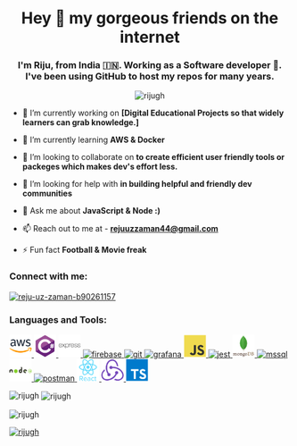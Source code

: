<h1 align="center">Hey 👋 my gorgeous friends on the internet</h1>
<h3 align="center"><b>I'm Riju, from India 🇮🇳. Working as a Software developer 🚀. I've been using GitHub to host my repos for many years.</b></h3>

<p align="center"> <img src="https://komarev.com/ghpvc/?username=rijugh&label=Profile%20views&color=brightgreen&style=for-the-badge" alt="rijugh" /> </p> <space><space>

- 🔭 I’m currently working on **[Digital Educational Projects so that widely learners can grab knowledge.]**

- 🌱 I’m currently learning **AWS & Docker**

- 👯 I’m looking to collaborate on **to create efficient user friendly tools or packeges which makes dev's effort less.**

- 🤝 I’m looking for help with **in building helpful and friendly dev communities**

- 💬 Ask me about **JavaScript & Node :)**

<!-- - 👨‍💻 All of my projects are available at [#] -->

<!-- - 📄 Know about my experiences [#] -->

- 📫 Reach out to me at - **rejuuzzaman44@gmail.com**

- ⚡ Fun fact **Football & Movie freak**

<h3 align="left">Connect with me:</h3>
<p align="left">
<a href="https://linkedin.com/in/reju-uz-zaman-b90261157" target="blank"><img align="center" src="https://raw.githubusercontent.com/rahuldkjain/github-profile-readme-generator/master/src/images/icons/Social/linked-in-alt.svg" alt="reju-uz-zaman-b90261157" height="30" width="40" /></a>
</p>

<h3 align="left">Languages and Tools:</h3>
<p align="left"> <a href="https://aws.amazon.com" target="_blank" rel="noreferrer"> <img src="https://raw.githubusercontent.com/devicons/devicon/master/icons/amazonwebservices/amazonwebservices-original-wordmark.svg" alt="aws" width="40" height="40"/> </a> <a href="https://www.w3schools.com/cs/" target="_blank" rel="noreferrer"> <img src="https://raw.githubusercontent.com/devicons/devicon/master/icons/csharp/csharp-original.svg" alt="csharp" width="40" height="40"/> </a> <a href="https://expressjs.com" target="_blank" rel="noreferrer"> <img src="https://raw.githubusercontent.com/devicons/devicon/master/icons/express/express-original-wordmark.svg" alt="express" width="40" height="40"/> </a> <a href="https://firebase.google.com/" target="_blank" rel="noreferrer"> <img src="https://www.vectorlogo.zone/logos/firebase/firebase-icon.svg" alt="firebase" width="40" height="40"/> </a> <a href="https://git-scm.com/" target="_blank" rel="noreferrer"> <img src="https://www.vectorlogo.zone/logos/git-scm/git-scm-icon.svg" alt="git" width="40" height="40"/> </a> <a href="https://grafana.com" target="_blank" rel="noreferrer"> <img src="https://www.vectorlogo.zone/logos/grafana/grafana-icon.svg" alt="grafana" width="40" height="40"/> </a> <a href="https://developer.mozilla.org/en-US/docs/Web/JavaScript" target="_blank" rel="noreferrer"> <img src="https://raw.githubusercontent.com/devicons/devicon/master/icons/javascript/javascript-original.svg" alt="javascript" width="40" height="40"/> </a> <a href="https://jestjs.io" target="_blank" rel="noreferrer"> <img src="https://www.vectorlogo.zone/logos/jestjsio/jestjsio-icon.svg" alt="jest" width="40" height="40"/> </a> <a href="https://www.mongodb.com/" target="_blank" rel="noreferrer"> <img src="https://raw.githubusercontent.com/devicons/devicon/master/icons/mongodb/mongodb-original-wordmark.svg" alt="mongodb" width="40" height="40"/> </a> <a href="https://www.microsoft.com/en-us/sql-server" target="_blank" rel="noreferrer"> <img src="https://www.svgrepo.com/show/303229/microsoft-sql-server-logo.svg" alt="mssql" width="40" height="40"/> </a> <a href="https://nodejs.org" target="_blank" rel="noreferrer"> <img src="https://raw.githubusercontent.com/devicons/devicon/master/icons/nodejs/nodejs-original-wordmark.svg" alt="nodejs" width="40" height="40"/> </a> <a href="https://postman.com" target="_blank" rel="noreferrer"> <img src="https://www.vectorlogo.zone/logos/getpostman/getpostman-icon.svg" alt="postman" width="40" height="40"/> </a> <a href="https://reactjs.org/" target="_blank" rel="noreferrer"> <img src="https://raw.githubusercontent.com/devicons/devicon/master/icons/react/react-original-wordmark.svg" alt="react" width="40" height="40"/> </a> <a href="https://redux.js.org" target="_blank" rel="noreferrer"> <img src="https://raw.githubusercontent.com/devicons/devicon/master/icons/redux/redux-original.svg" alt="redux" width="40" height="40"/> </a> <a href="https://www.typescriptlang.org/" target="_blank" rel="noreferrer"> <img src="https://raw.githubusercontent.com/devicons/devicon/master/icons/typescript/typescript-original.svg" alt="typescript" width="40" height="40"/> </a> </p>

<p><img align="left" src="https://github-readme-stats.vercel.app/api/top-langs?username=rijugh&show_icons=true&locale=en&layout=compact" alt="rijugh" /></p>

<p>&nbsp;<img align="center" src="https://github-readme-stats.vercel.app/api?username=rijugh&show_icons=true&locale=en" alt="rijugh" /></p>

<p><img align="center" src="https://github-readme-streak-stats.herokuapp.com/?user=rijugh&" alt="rijugh" /></p>

<space><space><space><space>

<p align="left"> <a href="https://github.com/ryo-ma/github-profile-trophy"><img src="https://github-profile-trophy.vercel.app/?username=rijugh" alt="rijugh" /></a> </p>
